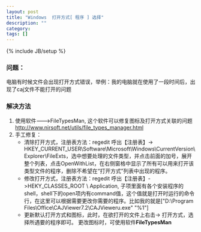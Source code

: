 ```yaml
---
layout: post
title: "Windows  打开方式[ 程序 ] 选择"
description: ""
category: 
tags: []
---
```

{% include JB/setup %}

### 问题：
  电脑有时候文件会出现打开方式错误，举例：我的电脑就在使用了一段时间后，出现了caj文件不能打开的问题
### 解决方法
  1. 使用软件--->FileTypesMan, 这个软件可以修复图标及打开方式关联的问题 <http://www.nirsoft.net/utils/file_types_manager.html>
  2. 手工修复：
     - 清除打开方式，注册表方法：regedit 呼出【注册表】-> HKEY_CURRENT_USER\Software\Microsoft\Windows\CurrentVersion\Explorer\FileExts，选中想要处理的文件类型，并点击前面的加号，展开整个列表，点击OpenWithList，在右侧窗格中显示了所有可以用来打开该类型文件的程序，删除不希望在“打开方式”列表中出现的程序。
     - 修改打开方式，注册表方法：regedit 呼出【注册表】->HEKY_CLASSES_ROOT \ Application, 子项里面有各个安装程序的shell，shell下的open项内有command值，这个值就是打开时运行的命令行，在这里可以根据需要更改你需要的程序。比如我的就是["D:\Program Files\Office\CAJViewer7.2\CAJVieweru.exe" "%1"]
     - 更新默认打开方式和图标，此时，在欲打开的文件上右击-> 打开方式，选择所遇要的程序即可。 更改图标时，可使用软件**FileTypesMan**
